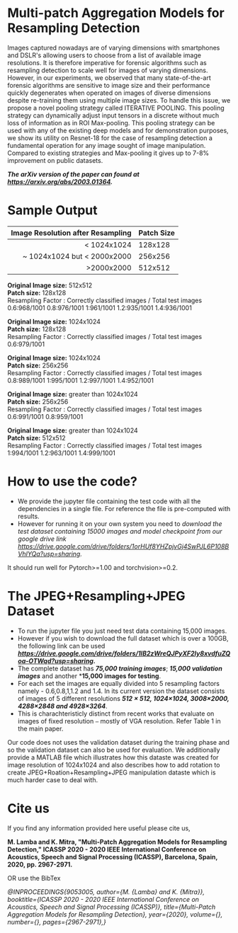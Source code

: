 # Multi-patch Aggregation Models for Resampling Detection
Images captured nowadays are of varying dimensions with smartphones and DSLR's allowing users to choose from a list of available image resolutions. It is therefore imperative for forensic algorithms such as resampling detection to scale well for images of varying dimensions. However, in our experiments, we observed that many state-of-the-art forensic algorithms are sensitive to image size and their performance quickly degenerates when operated on images of diverse dimensions despite re-training them using multiple image sizes. To handle this issue, we propose a novel pooling strategy called ITERATIVE POOLING. This pooling strategy can dynamically adjust input tensors in a discrete without much loss of information as in ROI Max-pooling. This pooling strategy can be used with any of the existing deep models and for demonstration purposes, we show its utility on Resnet-18 for the case of resampling detection a fundamental operation for any image sought of image manipulation. Compared to existing strategies and Max-pooling it gives up to 7-8% improvement on public datasets.

***The arXiv version of the paper can found at https://arxiv.org/abs/2003.01364.***

# Sample Output
|Image Resolution after Resampling|Patch Size|
|---:|:---|
|< 1024x1024 | 128x128|
|~ 1024x1024 but < 2000x2000 | 256x256|
|>2000x2000 | 512x512|

**Original Image size:** 512x512 <br/>
**Patch size:** 128x128 <br/>
Resampling Factor : Correctly classified images / Total test images <br/>
 0.6:968/1001 0.8:976/1001 1:961/1001 1.2:935/1001 1.4:936/1001
 
**Original Image size:** 1024x1024 <br/>
**Patch size:** 128x128 <br/>
Resampling Factor : Correctly classified images / Total test images <br/>
0.6:979/1001

**Original Image size:** 1024x1024 <br/>
**Patch size:** 256x256 <br/>
Resampling Factor : Correctly classified images / Total test images <br/>
0.8:989/1001 1:995/1001 1.2:997/1001 1.4:952/1001

**Original Image size:** greater than 1024x1024 <br/>
**Patch size:** 256x256 <br/>
Resampling Factor : Correctly classified images / Total test images <br/>
0.6:991/1001 0.8:959/1001

**Original Image size:** greater than 1024x1024 <br/>
**Patch size:** 512x512 <br/>
Resampling Factor : Correctly classified images / Total test images <br/>
1:994/1001 1.2:963/1001 1.4:999/1001

# How to use the code?
- We provide the jupyter file containing the test code with all the dependencies in a single file. For reference the file is pre-computed with results. 
- However for running it on your own system you need to *download the test dataset containing 15000 images and model checkpoint from our google drive link https://drive.google.com/drive/folders/1orHUf8YHZpjvGj4SwPJL6P108BVhIYQa?usp=sharing.*

It should run well for Pytorch>=1.00 and torchvision>=0.2.

# The JPEG+Resampling+JPEG Dataset
- To run the jupyter file you just need test data containing 15,000 images. 
- However if you wish to download the full dataset which is over a 100GB, the following link can be used ***https://drive.google.com/drive/folders/1lB2zWreQJPyXF2Iy8xvdfuZQoa-OTWqd?usp=sharing.***
- The complete dataset has ***75,000 training images***; ***15,000 validation images*** and another ***15,000 images for testing**. 
- For each set the images are equally divided into 5 resampling factors namely - 0.6,0.8,1,1.2 and 1.4. In its current version the dataset consists of images of 5 different resolutions ***512 × 512, 1024×1024, 3008×2000, 4288×2848 and 4928×3264***.
- This is charachteristicly distinct from recent works that evaluate on images of fixed resolution <code>&mdash;</code> mostly of VGA resolution. Refer Table 1 in the main paper.


Our code does not uses the validation dataset during the training phase and so the validation dataset can also be used for evaluation.
We additionally provide a MATLAB file which illustrates how this dataste was created for image resolution of 1024x1024 and also describes how to add rotation to create JPEG+Roation+Resampling+JPEG manipulation dataste which is much harder case to deal with. 


# Cite us
If you find any information provided here useful please cite us,

**M. Lamba and K. Mitra, "Multi-Patch Aggregation Models for Resampling Detection," ICASSP 2020 - 2020 IEEE International Conference on Acoustics, Speech and Signal Processing (ICASSP), Barcelona, Spain, 2020, pp. 2967-2971.**

OR use the BibTex

*@INPROCEEDINGS{9053005, author={M. {Lamba} and K. {Mitra}}, booktitle={ICASSP 2020 - 2020 IEEE International Conference on Acoustics, Speech and Signal Processing (ICASSP)}, title={Multi-Patch Aggregation Models for Resampling Detection}, year={2020}, volume={}, number={}, pages={2967-2971},}*
